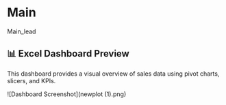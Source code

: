 # Main
Main_lead
## 📊 Excel Dashboard Preview

This dashboard provides a visual overview of sales data using pivot charts, slicers, and KPIs.

![Dashboard Screenshot](newplot (1).png)
